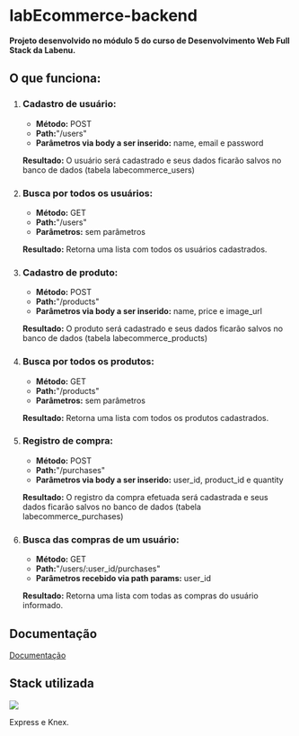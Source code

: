 
# labEcommerce-backend

<strong>Projeto desenvolvido no módulo 5 do curso de Desenvolvimento Web Full Stack da Labenu.</strong>

## O que funciona:
<p>
<ol>
<li><strong><h3>Cadastro de usuário:</h3></strong></li>
<ul>
<li> <strong>Método:</strong> POST  </li>
<li> <strong>Path:</strong>"/users"  </li>
<li> <strong>Parâmetros via body a ser inserido:</strong> name, email e password </li>
</ul>
</p>
<p><strong>Resultado:</strong> O usuário será cadastrado e seus dados ficarão salvos no banco de dados (tabela labecommerce_users)</p>


<li><strong><h3>Busca por todos os usuários:</h3></strong></li>
<ul>
<li> <strong>Método:</strong> GET  </li>
<li> <strong>Path:</strong>"/users" </li>
<li> <strong>Parâmetros:</strong> sem parâmetros </li>
</ul>
</p>
<p><strong>Resultado:</strong> Retorna uma lista com todos os usuários cadastrados.</p>

<li><strong><h3>Cadastro de produto:</h3></strong></li>
<ul>
<li> <strong>Método:</strong> POST  </li>
<li> <strong>Path:</strong>"/products" </li>
<li> <strong>Parâmetros via body a ser inserido:</strong> name, price e image_url </li>
</ul>
</p>
<p><strong>Resultado:</strong> O produto será cadastrado e seus dados ficarão salvos no banco de dados (tabela labecommerce_products)</p>

<li><strong><h3>Busca por todos os produtos:</h3></strong></li>
<ul>
<li> <strong>Método:</strong> GET  </li>
<li> <strong>Path:</strong>"/products" </li>
<li> <strong>Parâmetros:</strong> sem parâmetros </li>
</ul>
</p>
<p><strong>Resultado:</strong> Retorna uma lista com todos os produtos cadastrados.</p>

<li><strong><h3>Registro de compra:</h3></strong></li>
<ul>
<li> <strong>Método:</strong> POST  </li>
<li> <strong>Path:</strong>"/purchases" </li>
<li> <strong>Parâmetros via body a ser inserido:</strong> user_id, product_id  e quantity </li>
</ul>
</p>
<p><strong>Resultado:</strong> O registro da compra efetuada será cadastrada e seus dados ficarão salvos no banco de dados (tabela labecommerce_purchases)</p>

<li><strong><h3>Busca das compras de um usuário:</h3></strong></li>
<ul>
<li> <strong>Método:</strong> GET  </li>
<li> <strong>Path:</strong>"/users/:user_id/purchases" </li>
<li> <strong>Parâmetros recebido via path params:</strong> user_id </li>
</ul>
</p>
<p><strong>Resultado:</strong> Retorna uma lista com todas as compras do usuário informado.</p>
</ol>

## Documentação

[Documentação](https://link-da-documentação)

## Stack utilizada
<img src="https://skillicons.dev/icons?i=ts,nodejs, mysql," /> 
<p>Express e Knex.</p>



